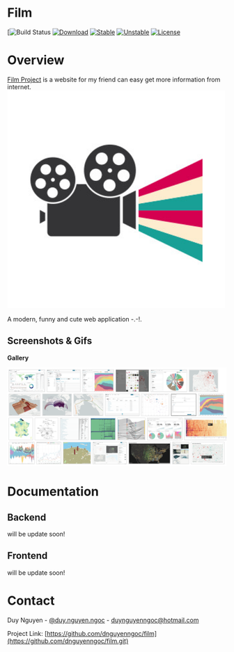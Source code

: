 <!-- License for this project -->
Film
=========
[![Build Status](https://github.com/dnguyenngoc/film//workflows/PRODUCTION/badge.svg)
[![Download](https://poser.pugx.org/ali-irawan/xtra/d/total.svg)](https://poser.pugx.org/ali-irawan/xtra/d/total.svg)
[![Stable](https://poser.pugx.org/ali-irawan/xtra/v/stable.svg)](https://poser.pugx.org/ali-irawan/xtra/v/stable.svg)
[![Unstable](https://poser.pugx.org/ali-irawan/xtra/v/unstable.svg)](https://poser.pugx.org/ali-irawan/xtra/v/unstable.svg)
[![License](https://poser.pugx.org/ali-irawan/xtra/license.svg)](https://poser.pugx.org/ali-irawan/xtra/license.svg)
<!-- [![license](https://github.com/dnguyenngoc/film/raw/master/statics/license.png)](https://github.com/dnguyenngoc/film/blob/master/LICENSE) -->


<!-- Overview for projecj include logo and description and gallery -->
Overview
=========
[Film Project](https://github.com/dnguyenngoc/film) is a website for my friend can easy get more information from internet.
<img
  src="https://github.com/dnguyenngoc/film/blob/main/statics/project-logo.jpg?raw=true"
  alt="Film"
  width="500"
/>

A modern, funny and cute web application -.-!.

## Screenshots & Gifs

**Gallery**

<kbd><a href="https://superset.apache.org/gallery"><img title="Gallery" src="https://raw.githubusercontent.com/apache/incubator-superset/master/superset-frontend/images/screenshots/gallery.png"></a></kbd><br/>



<!-- Just some document for backend and frontend -->
Documentation
=======

## Backend

will be update soon!

## Frontend

will be update soon!


<!--follow intagram or CONTACT to me if you have any question? -->
Contact
=======

Duy Nguyen - [@duy.nguyen.ngoc](https://www.instagram.com/duy.nguyen.ngoc/) - duynguyenngoc@hotmail.com

Project Link: [https://github.com/dnguyenngoc/film](https://github.com/dnguyenngoc/film.git)